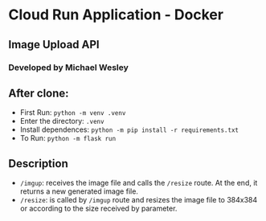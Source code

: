 # Cloud Run Application - Docker
## Image Upload API
### Developed by Michael Wesley

## After clone:
* First Run: `python -m venv .venv`
* Enter the directory: `.venv` 
* Install dependences: `python -m pip install -r requirements.txt`
* To Run: `python -m flask run`

## Description
* `/imgup`: receives the image file and calls the `/resize` route. At the end, it returns a new generated image file.
* `/resize`: is called by `/imgup` route and resizes the image file to 384x384 or according to the size received by parameter.